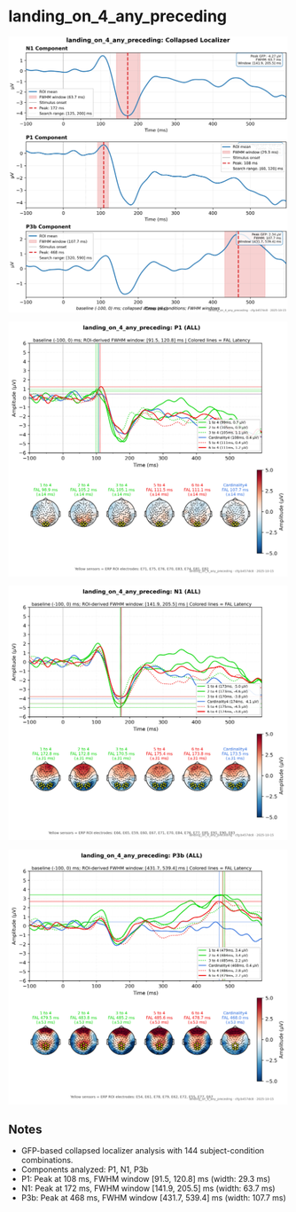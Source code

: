 # landing_on_4_any_preceding

![figure](docs/assets/plots/landing_on_4_any_preceding/landing_on_4_any_preceding-collapsed_localizer.png)

![figure](docs/assets/plots/landing_on_4_any_preceding/landing_on_4_any_preceding-P1.png)

![figure](docs/assets/plots/landing_on_4_any_preceding/landing_on_4_any_preceding-N1.png)

![figure](docs/assets/plots/landing_on_4_any_preceding/landing_on_4_any_preceding-P3b.png)


## Notes

- GFP-based collapsed localizer analysis with 144 subject-condition combinations.
- Components analyzed: P1, N1, P3b
- P1: Peak at 108 ms, FWHM window [91.5, 120.8] ms (width: 29.3 ms)
- N1: Peak at 172 ms, FWHM window [141.9, 205.5] ms (width: 63.7 ms)
- P3b: Peak at 468 ms, FWHM window [431.7, 539.4] ms (width: 107.7 ms)
